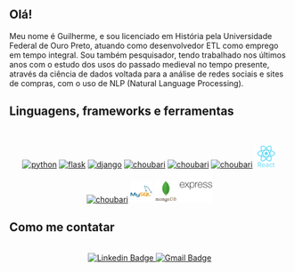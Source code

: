 
## Olá!


Meu nome é Guilherme, e sou licenciado em História pela Universidade Federal de Ouro Preto, atuando como desenvolvedor ETL como emprego em tempo integral. Sou também pesquisador, tendo trabalhado nos últimos anos com o estudo dos usos do passado medieval no tempo presente, através da ciência de dados voltada para a análise de redes sociais e sites de compras, com o uso de NLP (Natural Language Processing). 





## Linguagens, frameworks e ferramentas


<br>
<div align="center">
  <p float="left">
    <a href="https://www.python.org/"><img src="https://emoji.gg/assets/emoji/1887_python.png" width="40" alt="python"></a>
    <a href="https://flask.palletsprojects.com/en/2.2.x/"><img alt="flask" src="https://flask.palletsprojects.com/en/2.2.x/_images/flask-logo.png" width="70"></a>
    <a href="https://www.djangoproject.com/"><img alt="django" src="https://www.pngkit.com/png/full/70-702065_django-python-logo-apress-the-definitive-guide-to.png" width="70"></a>
    <a href="https://developer.mozilla.org/pt-BR/docs/Web/HTML"><img alt="choubari" src="https://devstickers.com/assets/img/pro/iqm9.png" width="40"></a>
    <a href="https://developer.mozilla.org/pt-BR/docs/Web/CSS"><img alt="choubari" src="https://devstickers.com/assets/img/pro/8pnd.png" width="40"></a>
    <a href="https://www.javascript.com/"><img alt="choubari" src="https://devstickers.com/assets/img/pro/i4eg.png" width="40"></a>
    <a href="https://reactjs.org/"><img alt="choubari" src="https://raw.githubusercontent.com/devicons/devicon/master/icons/react/react-original-wordmark.svg" width="40"></a>
    <a href="https://nodejs.org/en/"><img alt="choubari" src="https://devstickers.com/assets/img/pro/iuw5.png" width="40"></a>
    <a href="https://www.mysql.com/"><img alt="choubari" src="https://raw.githubusercontent.com/devicons/devicon/master/icons/mysql/mysql-original-wordmark.svg" width="40"></a>
    <a href="https://www.mongodb.com/pt-br"><img alt="choubari" src="https://raw.githubusercontent.com/devicons/devicon/master/icons/mongodb/mongodb-original-wordmark.svg" width="40"></a>
    <a href="https://expressjs.com/pt-br/"><img alt="choubari" src="https://raw.githubusercontent.com/devicons/devicon/master/icons/express/express-original-wordmark.svg" width="60"></a>
  </p>
</div>



  
## Como me contatar


<br>
<div align="center">  <a href="https://www.linkedin.com/in/oton1guilherme/" target="_blank">  <img src="https://img.shields.io/badge/-oton1guilherme-blue?style=flat-square&amp;logo=Linkedin&amp;logoColor=white&amp;link=https://www.linkedin.com/in/oton1guilherme/" alt="Linkedin Badge">  </a>  <a href="mailto:oton1.guilh3rme@gmail.com" target="_blank">  <img src="https://img.shields.io/badge/-oton1.guilh3rme-c14438?style=flat&amp;logo=Gmail&amp;logoColor=white&amp;link=mailto:oton1.guilh3rme@gmail.com" alt="Gmail Badge">  </a>  </div>


